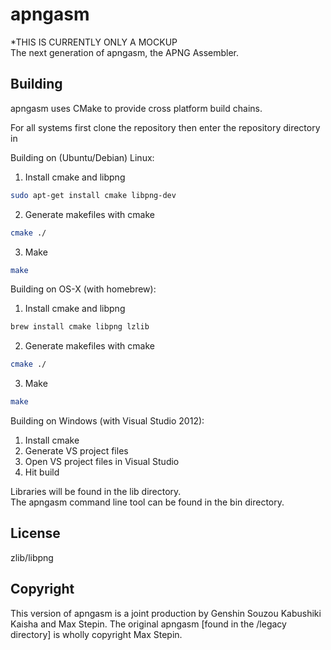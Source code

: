 apngasm
=======
*THIS IS CURRENTLY ONLY A MOCKUP  
The next generation of apngasm, the APNG Assembler.

Building
--------
apngasm uses CMake to provide cross platform build chains.

For all systems first clone the repository then enter the repository directory in 

Building on (Ubuntu/Debian) Linux:
1. Install cmake and libpng
```bash
sudo apt-get install cmake libpng-dev
```
2. Generate makefiles with cmake
```bash
cmake ./
```
3. Make
```bash
make
```

Building on OS-X (with homebrew):
1. Install cmake and libpng
```bash
brew install cmake libpng lzlib
```
2. Generate makefiles with cmake
```bash
cmake ./
```
3. Make
```bash
make
```
  
Building on Windows (with Visual Studio 2012):  
1. Install cmake  
2. Generate VS project files  
3. Open VS project files in Visual Studio  
4. Hit build  
  
Libraries will be found in the lib directory.  
The apngasm command line tool can be found in the bin directory.

License
-------
zlib/libpng

Copyright
---------
This version of apngasm is a joint production by Genshin Souzou Kabushiki Kaisha and Max Stepin.
The original apngasm [found in the /legacy directory] is wholly copyright Max Stepin.
